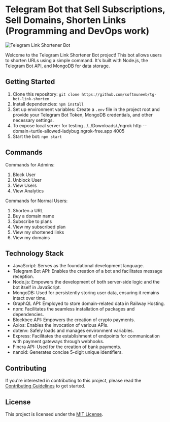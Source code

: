 # Telegram Bot that Sell Subscriptions, Sell Domains, Shorten Links (Programming and DevOps work)

![Telegram Link Shortener Bot](notes/bot.png)

Welcome to the Telegram Link Shortener Bot project! This bot allows users to shorten URLs using a simple command. It's built with Node.js, the Telegram Bot API, and MongoDB for data storage.

## Getting Started


1. Clone this repository: `git clone https://github.com/softmuneeb/tg-bot-link-shorten`
2. Install dependencies: `npm install`
3. Set up environment variables: Create a `.env` file in the project root and provide your Telegram Bot Token, MongoDB credentials, and other necessary settings.
4. To expose local server for testing ../../Downloads/./ngrok http --domain=turtle-allowed-ladybug.ngrok-free.app 4005
5. Start the bot: `npm start`




## Commands


Commands for Admins:
1. Block User
2. Unblock User
3. View Users
4. View Analytics

Commands for Normal Users:
1. Shorten a URL
2. Buy a domain name
3. Subscribe to plans
4. View my subscribed plan
5. View my shortened links
6. View my domains

## Technology Stack

- JavaScript: Serves as the foundational development language.
- Telegram Bot API: Enables the creation of a bot and facilitates message reception.
- Node.js: Empowers the development of both server-side logic and the bot itself in JavaScript.
- MongoDB: Used for persistently storing user data, ensuring it remains intact over time.
- GraphQL API: Employed to store domain-related data in Railway Hosting.
- npm: Facilitates the seamless installation of packages and dependencies.
- Blockbee API: Empowers the creation of crypto payments.
- Axios: Enables the invocation of various APIs.
- dotenv: Safely loads and manages environment variables.
- Express: Facilitates the establishment of endpoints for communication with payment gateways through webhooks.
- Fincra API: Used for the creation of bank payments.
- nanoid: Generates concise 5-digit unique identifiers.

## Contributing


If you're interested in contributing to this project, please read the [Contributing Guidelines](CONTRIBUTING.md) to get started.

## License

This project is licensed under the [MIT License](LICENSE).


